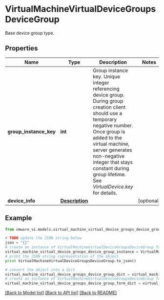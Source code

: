 # VirtualMachineVirtualDeviceGroupsDeviceGroup

Base device group type. 

## Properties
Name | Type | Description | Notes
------------ | ------------- | ------------- | -------------
**group_instance_key** | **int** | Group instance key.  Unique integer referencing device group. During group creation client should use a temporary negative number. Once group is added to the virtual machine, server generates non-negative integer that stays constant during group lifetime. See *VirtualDevice.key* for details.  | 
**device_info** | [**Description**](Description.md) |  | [optional] 

## Example

```python
from vmware_vi.models.virtual_machine_virtual_device_groups_device_group import VirtualMachineVirtualDeviceGroupsDeviceGroup

# TODO update the JSON string below
json = "{}"
# create an instance of VirtualMachineVirtualDeviceGroupsDeviceGroup from a JSON string
virtual_machine_virtual_device_groups_device_group_instance = VirtualMachineVirtualDeviceGroupsDeviceGroup.from_json(json)
# print the JSON string representation of the object
print VirtualMachineVirtualDeviceGroupsDeviceGroup.to_json()

# convert the object into a dict
virtual_machine_virtual_device_groups_device_group_dict = virtual_machine_virtual_device_groups_device_group_instance.to_dict()
# create an instance of VirtualMachineVirtualDeviceGroupsDeviceGroup from a dict
virtual_machine_virtual_device_groups_device_group_form_dict = virtual_machine_virtual_device_groups_device_group.from_dict(virtual_machine_virtual_device_groups_device_group_dict)
```
[[Back to Model list]](../README.md#documentation-for-models) [[Back to API list]](../README.md#documentation-for-api-endpoints) [[Back to README]](../README.md)


